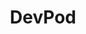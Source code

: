 ---
codehost: https://github.com/https://github.com/loft-sh/devpod
logohandle: devpodsh
sort: devpod
title: DevPod
twitter: https://x.com/devpod_sh
website: https://devpod.sh/
---